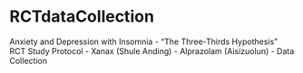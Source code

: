 # RCTdataCollection
Anxiety and Depression with Insomnia - “The Three-Thirds Hypothesis” RCT Study Protocol - Xanax (Shule Anding) - Alprazolam (Aisizuolun) - Data Collection
